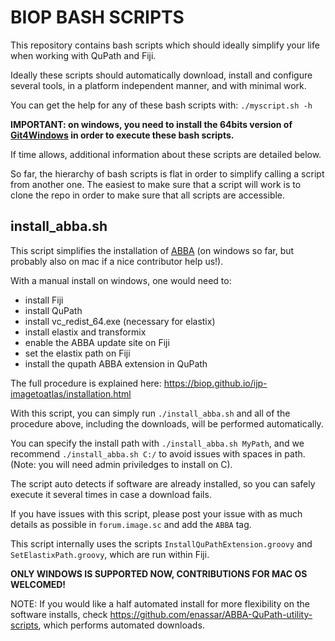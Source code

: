 # BIOP BASH SCRIPTS

This repository contains bash scripts which should ideally simplify your life when working with QuPath and Fiji.

Ideally these scripts should automatically download, install and configure several tools, in a platform independent manner, and with minimal work.

You can get the help for any of these bash scripts with:
`./myscript.sh -h`

**IMPORTANT: on windows, you need to install the 64bits version of [Git4Windows](https://git-scm.com/download/win) in order to execute these bash scripts.**

If time allows, additional information about these scripts are detailed below.

So far, the hierarchy of bash scripts is flat in order to simplify calling a script from another one. The easiest to make sure that a script will work is to clone the repo in order to make sure that all scripts are accessible.

## install_abba.sh

This script simplifies the installation of [ABBA](https://biop.github.io/ijp-imagetoatlas/) (on windows so far, but probably also on mac if a nice contributor help us!).

With a manual install on windows, one would need to:
- install Fiji
- install QuPath
- install vc_redist_64.exe (necessary for elastix)
- install elastix and transformix
- enable the ABBA update site on Fiji
- set the elastix path on Fiji
- install the qupath ABBA extension in QuPath

The full procedure is explained here: https://biop.github.io/ijp-imagetoatlas/installation.html

With this script, you can simply run `./install_abba.sh` and all of the procedure above, including the downloads, will be performed automatically.

You can specify the install path with `./install_abba.sh MyPath`, and we recommend `./install_abba.sh C:/` to avoid issues with spaces in path.
(Note: you will need admin priviledges to install on C).

The script auto detects if software are already installed, so you can safely execute it several times in case a download fails.

If you have issues with this script, please post your issue with as much details as possible in `forum.image.sc` and add the `ABBA` tag.

This script internally uses the scripts `InstallQuPathExtension.groovy` and `SetElastixPath.groovy`, which are run within Fiji.

**ONLY WINDOWS IS SUPPORTED NOW, CONTRIBUTIONS FOR MAC OS WELCOMED!**

NOTE: If you would like a half automated install for more flexibility on the software installs, check https://github.com/enassar/ABBA-QuPath-utility-scripts, which performs automated downloads.
